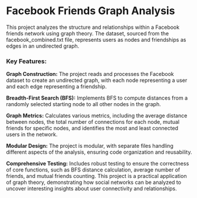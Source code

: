 # Facebook Friends Graph Analysis

This project analyzes the structure and relationships within a Facebook friends network using graph theory. The dataset, sourced from the facebook_combined.txt file, represents users as nodes and friendships as edges in an undirected graph.

### Key Features:

**Graph Construction:** The project reads and processes the Facebook dataset to create an undirected graph, with each node representing a user and each edge representing a friendship.

**Breadth-First Search (BFS):** Implements BFS to compute distances from a randomly selected starting node to all other nodes in the graph.

**Graph Metrics:** Calculates various metrics, including the average distance between nodes, the total number of connections for each node, mutual friends for specific nodes, and identifies the most and least connected users in the network.

**Modular Design:** The project is modular, with separate files handling different aspects of the analysis, ensuring code organization and reusability.

**Comprehensive Testing:** Includes robust testing to ensure the correctness of core functions, such as BFS distance calculation, average number of friends, and mutual friends counting.
This project is a practical application of graph theory, demonstrating how social networks can be analyzed to uncover interesting insights about user connectivity and relationships.
